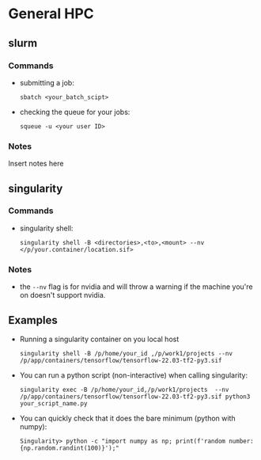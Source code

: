 # General HPC 

## slurm

### Commands
- submitting a job: 
    ```
    sbatch <your_batch_scipt>
    ```

- checking the queue for your jobs: 
    ```
    squeue -u <your user ID>
    ``` 

### Notes
Insert notes here

## singularity

### Commands
- singularity shell: 
    ```
    singularity shell -B <directories>,<to>,<mount> --nv </p/your.container/location.sif>
    ```
### Notes
- the `--nv` flag is for nvidia and will throw a warning if the machine you're on doesn't support nvidia.

## Examples
- Running a singularity container on you local host
    ``` 
    singularity shell -B /p/home/your_id ,/p/work1/projects --nv /p/app/containers/tensorflow/tensorflow-22.03-tf2-py3.sif
    ```
- You can run a python script (non-interactive) when calling singularity:
    ```
    singularity exec -B /p/home/your_id,/p/work1/projects  --nv /p/app/containers/tensorflow/tensorflow-22.03-tf2-py3.sif python3 your_script_name.py 
    ```
- You can quickly check that it does the bare minimum (python with numpy):
    ```
    Singularity> python -c "import numpy as np; print(f'random number: {np.random.randint(100)}');"
    ```
